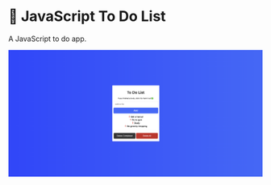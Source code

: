 # 📝 JavaScript To Do List

A JavaScript to do app.

![todo](https://raw.githubusercontent.com/austindflatt/to-do/main/todo.png)
